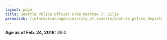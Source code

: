 ```yaml
---
layout: page
title: Seattle Police Officer 6788 Matthew J. Lilje
permalink: /information/agencies/city_of_seattle/seattle_police_department/copbook/6788/
---
```


**Age as of Feb. 24, 2016:** 39.0
